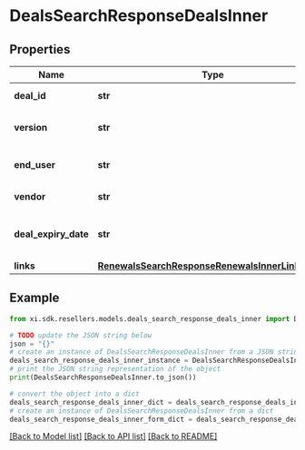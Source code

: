 # DealsSearchResponseDealsInner


## Properties

Name | Type | Description | Notes
------------ | ------------- | ------------- | -------------
**deal_id** | **str** | Deal/Special bid number. | [optional] 
**version** | **str** | Most recent version number of the deal. | [optional] 
**end_user** | **str** | The end user/customer&#39;s name. | [optional] 
**vendor** | **str** | The vendor&#39;s name. | [optional] 
**deal_expiry_date** | **str** | Expiration date of the deal/Special bid. | [optional] 
**links** | [**RenewalsSearchResponseRenewalsInnerLinksInner**](RenewalsSearchResponseRenewalsInnerLinksInner.md) |  | [optional] 

## Example

```python
from xi.sdk.resellers.models.deals_search_response_deals_inner import DealsSearchResponseDealsInner

# TODO update the JSON string below
json = "{}"
# create an instance of DealsSearchResponseDealsInner from a JSON string
deals_search_response_deals_inner_instance = DealsSearchResponseDealsInner.from_json(json)
# print the JSON string representation of the object
print(DealsSearchResponseDealsInner.to_json())

# convert the object into a dict
deals_search_response_deals_inner_dict = deals_search_response_deals_inner_instance.to_dict()
# create an instance of DealsSearchResponseDealsInner from a dict
deals_search_response_deals_inner_form_dict = deals_search_response_deals_inner.from_dict(deals_search_response_deals_inner_dict)
```
[[Back to Model list]](../README.md#documentation-for-models) [[Back to API list]](../README.md#documentation-for-api-endpoints) [[Back to README]](../README.md)


